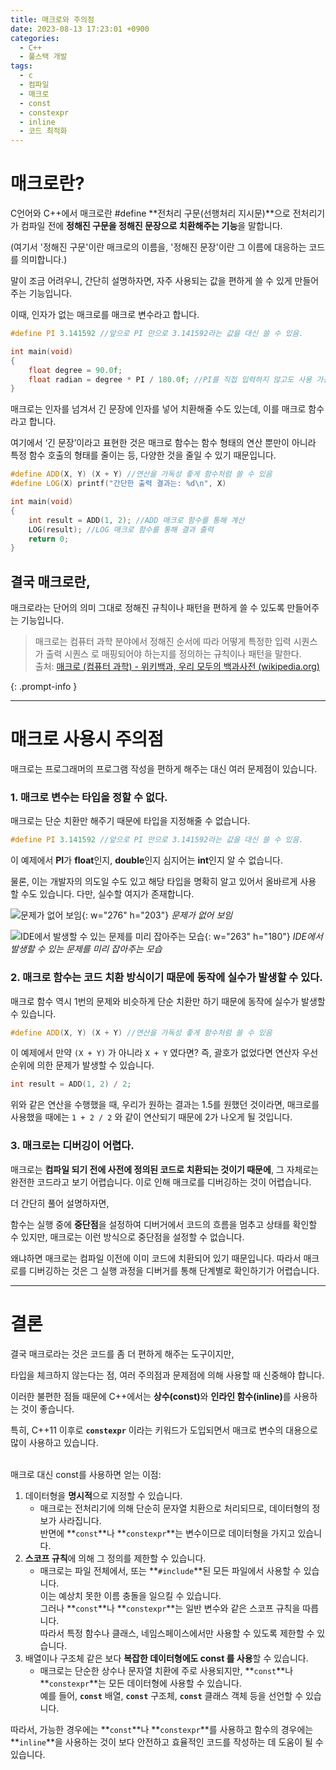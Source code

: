 ```yaml
---
title: 매크로와 주의점
date: 2023-08-13 17:23:01 +0900
categories:
  - C++
  - 풀스택 개발
tags:
  - c
  - 컴파일
  - 매크로
  - const
  - constexpr
  - inline
  - 코드 최적화
---
```


# 매크로란?

C언어와 C++에서 매크로란 <span class="font_highlight">#define</span> **전처리 구문(선행처리 지시문)**으로 전처리기가 컴파일 전에 **정해진 구문을 정해진 문장으로 치환해주는 기능**을 말합니다.

<span class="text-muted small">(여기서 '정해진 구문'이란 매크로의 이름을, '정해진 문장'이란 그 이름에 대응하는 코드를 의미합니다.)</span>

말이 조금 어려우니, 간단히 설명하자면, 자주 사용되는 값을 편하게 쓸 수 있게 만들어주는 기능입니다.

이때, 인자가 없는 매크로를 <span class="keyword">매크로 변수</span>라고 합니다.

```cpp
#define PI 3.141592 //앞으로 PI 만으로 3.141592라는 값을 대신 쓸 수 있음.

int main(void)
{
	float degree = 90.0f;
	float radian = degree * PI / 180.0f; //PI를 직접 입력하지 않고도 사용 가능
}
```

매크로는 인자를 넘겨서 긴 문장에 인자를 넣어 치환해줄 수도 있는데, 이를 <span class="keyword">매크로 함수</span>라고 합니다.

여기에서 ‘긴 문장’이라고 표현한 것은 매크로 함수는 함수 형태의 연산 뿐만이 아니라 특정 함수 호출의 형태를 줄이는 등, 다양한 것을 줄일 수 있기 때문입니다.

```cpp
#define ADD(X, Y) (X + Y) //연산을 가독성 좋게 함수처럼 쓸 수 있음
#define LOG(X) printf("간단한 출력 결과는: %d\n", X)

int main(void)
{
	int result = ADD(1, 2); //ADD 매크로 함수를 통해 계산
	LOG(result); //LOG 매크로 함수를 통해 결과 출력
	return 0;
}
```

## 결국 매크로란,

매크로라는 단어의 의미 그대로 정해진 규칙이나 패턴을 편하게 쓸 수 있도록 만들어주는 기능입니다.

> 매크로는 컴퓨터 과학 분야에서 정해진 순서에 따라 어떻게 특정한 입력 시퀀스 가 출력 시퀀스 로 매핑되어야 하는지를 정의하는 규칙이나 패턴을 말한다. <br>
> 출처: [매크로 (컴퓨터 과학) - 위키백과, 우리 모두의 백과사전 (wikipedia.org)](https://ko.wikipedia.org/wiki/%EB%A7%A4%ED%81%AC%EB%A1%9C_(%EC%BB%B4%ED%93%A8%ED%84%B0_%EA%B3%BC%ED%95%99))
>
{: .prompt-info }

---

# 매크로 사용시 주의점

매크로는 프로그래머의 프로그램 작성을 편하게 해주는 대신 여러 문제점이 있습니다.

### 1. 매크로 변수는 <span class="important">타입</span>을 정할 수 없다.

매크로는 단순 치환만 해주기 때문에 타입을 지정해줄 수 없습니다.

```cpp
#define PI 3.141592 //앞으로 PI 만으로 3.141592라는 값을 대신 쓸 수 있음.
```

이 예제에서 <span class="font_highlight">**PI**가 **float**인지, **double**인지 심지어는 **int**인지 알 수 없습니다</span>.

물론, 이는 개발자의 의도일 수도 있고 해당 타입을 명확히 알고 있어서 올바르게 사용 할 수도 있습니다. 다만, 실수할 여지가 존재합니다.

![문제가 없어 보임](https://i.postimg.cc/g0LCQ6xC/image.png){: w="276" h="203"}
_문제가 없어 보임_

![IDE에서 발생할 수 있는 문제를 미리 잡아주는 모습](https://i.postimg.cc/BnzWmCn5/2.png){: w="263" h="180"}
_IDE에서 발생할 수 있는 문제를 미리 잡아주는 모습_


### 2. 매크로 함수는 코드 <span class="important">**치환 방식**</span>이기 때문에 동작에 <span class="important">**실수**</span>가 발생할 수 있다.

매크로 함수 역시 1번의 문제와 비슷하게 단순 치환만 하기 때문에 동작에 실수가 발생할 수 있습니다.

```cpp
#define ADD(X, Y) (X + Y) //연산을 가독성 좋게 함수처럼 쓸 수 있음
```

이 예제에서 만약 `(X + Y)` 가 아니라 `X + Y` 였다면? 즉, 괄호가 없었다면 <span class="font_highlight">연산자 우선순위에 의한 문제가 발생</span>할 수 있습니다.

```cpp
int result = ADD(1, 2) / 2;
```

위와 같은 연산을 수행했을 때, 우리가 원하는 결과는 1.5를 원했던 것이라면, 매크로를 사용했을 때에는 `1 + 2 / 2` 와 같이 연산되기 때문에 2가 나오게 될 것입니다.

### 3. 매크로는 <span class="important">디버깅</span>이 어렵다.

매크로는 **컴파일 되기 전에 사전에 정의된 코드로 치환되는 것이기 때문에**, 그 자체로는 완전한 코드라고 보기 어렵습니다. 이로 인해 매크로를 디버깅하는 것이 어렵습니다.

더 간단히 풀어 설명하자면,

함수는 실행 중에 **중단점**을 설정하여 디버거에서 코드의 흐름을 멈추고 상태를 확인할 수 있지만, 매크로는 이런 방식으로 중단점을 설정할 수 없습니다.

왜냐하면 매크로는 컴파일 이전에 이미 코드에 치환되어 있기 때문입니다. 따라서 매크로를 디버깅하는 것은 그 실행 과정을 디버거를 통해 단계별로 확인하기가 어렵습니다.

---

# 결론

결국 매크로라는 것은 코드를 좀 더 편하게 해주는 도구이지만,

타입을 체크하지 않는다는 점, 여러 주의점과 문제점에 의해 사용할 때 신중해야 합니다.

이러한 불편한 점들 때문에 C++에서는 <span class="important">**상수(const)**</span>와 <span class="important">**인라인 함수(inline)**</span>를 사용하는 것이 좋습니다.

특히, C++11 이후로 **`constexpr`** 이라는 키워드가 도입되면서 매크로 변수의 대용으로 많이 사용하고 있습니다.

<br>
매크로 대신 const를 사용하면 얻는 이점:

1. 데이터형을 **명시적**으로 지정할 수 있습니다.
    - 매크로는 전처리기에 의해 단순히 문자열 치환으로 처리되므로, 데이터형의 정보가 사라집니다.<br> 반면에 **`const`**나 **`constexpr`**는 변수이므로 데이터형을 가지고 있습니다.
2. **스코프 규칙**에 의해 그 정의를 제한할 수 있습니다.
    - 매크로는 파일 전체에서, 또는 **`#include`**된 모든 파일에서 사용할 수 있습니다. <br>이는 예상치 못한 이름 충돌을 일으킬 수 있습니다. <br>그러나 **`const`**나 **`constexpr`**는 일반 변수와 같은 스코프 규칙을 따릅니다. <br>따라서 특정 함수나 클래스, 네임스페이스에서만 사용할 수 있도록 제한할 수 있습니다.
3. 배열이나 구조체 같은 보다 **복잡한 데이터형에도 const 를 사용**할 수 있습니다.
    - 매크로는 단순한 상수나 문자열 치환에 주로 사용되지만, **`const`**나 **`constexpr`**는 모든 데이터형에 사용할 수 있습니다. <br>예를 들어, **`const`** 배열, **`const`** 구조체, **`const`** 클래스 객체 등을 선언할 수 있습니다.

따라서, 가능한 경우에는 **`const`**나 **`constexpr`**를 사용하고 함수의 경우에는 **`inline`**을 사용하는 것이 보다 안전하고 효율적인 코드를 작성하는 데 도움이 될 수 있습니다.